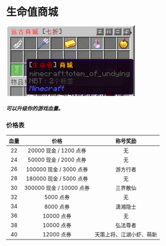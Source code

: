 # 生命值商城

![生命值商城](../image/生命值商城.png)

##### 可以升级你的游戏血量。

### 价格表

| 血量 |           价格           |         称号奖励         |
| :--: | :----------------------: | :----------------------: |
|  22  |  20000 现金 / 1200 点券  |            无            |
|  24  | 50000 现金 /  2000 点券  |            无            |
|  26  | 100000 现金 / 3000 点券  |         游方行者         |
|  28  | 180000 现金 / 5000 点券  |            无            |
|  30  | 300000 现金 / 10000 点券 |         三界散仙         |
|  32  |        5000 点券         |            无            |
|  34  |        8000 点券         |         潇湘隐士         |
|  36  |        10000 点券        |            无            |
|  38  |        10000 点券        |         弘法尊者         |
|  40  |        12000 点券        | 天策上将、江湖小虾、萌新 |

